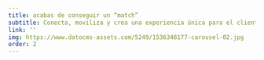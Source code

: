 ```yaml
---
title: acabas de conseguir un “match”
subtitle: Conecta, moviliza y crea una experiencia única para el cliente,
link: ''
img: https://www.datocms-assets.com/5249/1536348177-carousel-02.jpg
order: 2
---
```



